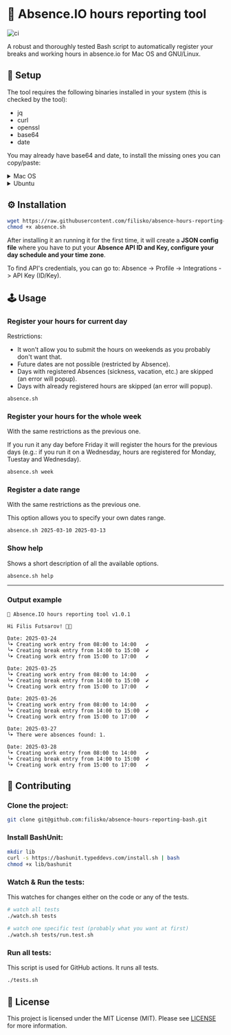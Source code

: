 # 📅 Absence.IO hours reporting tool

![ci](https://github.com/filisko/absence-hours-reporting-bash/actions/workflows/main.yaml/badge.svg)

A robust and thoroughly tested Bash script to automatically register your breaks and working hours in absence.io for Mac OS and GNU/Linux.

## 🔧 Setup

The tool requires the following binaries installed in your system (this is checked by the tool):
- jq
- curl
- openssl
- base64
- date

You may already have base64 and date, to install the missing ones you can copy/paste:

<details>
<summary>Mac OS</summary>
  
```sh
brew install jq curl openssl
```

</details>

<details>
<summary>Ubuntu</summary>
  
```sh
sudo apt-get install -y jq curl openssl
```

</details>

## ⚙️ Installation

```sh
wget https://raw.githubusercontent.com/filisko/absence-hours-reporting-bash/refs/heads/main/src/absence.sh
chmod +x absence.sh
```

After installing it an running it for the first time, it will create a **JSON config file** where you have to put your **Absence API ID and Key, configure your day schedule and your time zone**.

To find API's credentials, you can go to: Absence -> Profile -> Integrations -> API Key (ID/Key).

## 🕹️ Usage

### Register your hours for current day

Restrictions:
- It won't allow you to submit the hours on weekends as you probably don't want that.
- Future dates are not possible (restricted by Absence).
- Days with registered Absences (sickness, vacation, etc.) are skipped (an error will popup).
- Days with already registered hours are skipped (an error will popup).

```sh
absence.sh
```

### Register your hours for the whole week

With the same restrictions as the previous one.

If you run it any day before Friday it will register the hours for the previous days (e.g.: if you run it on a Wednesday, hours are registered for Monday, Tuestay and Wednesday).

```sh
absence.sh week
```

### Register a date range

With the same restrictions as the previous one.

This option allows you to specify your own dates range.

```sh
absence.sh 2025-03-10 2025-03-13
```

### Show help

Shows a short description of all the available options.

```sh
absence.sh help
```

---

### Output example

```text
📅 Absence.IO hours reporting tool v1.0.1

Hi Filis Futsarov! 👋😊

Date: 2025-03-24
╰➤ Creating work entry from 08:00 to 14:00   ✔
╰➤ Creating break entry from 14:00 to 15:00  ✔
╰➤ Creating work entry from 15:00 to 17:00   ✔

Date: 2025-03-25
╰➤ Creating work entry from 08:00 to 14:00   ✔
╰➤ Creating break entry from 14:00 to 15:00  ✔
╰➤ Creating work entry from 15:00 to 17:00   ✔

Date: 2025-03-26
╰➤ Creating work entry from 08:00 to 14:00   ✔
╰➤ Creating break entry from 14:00 to 15:00  ✔
╰➤ Creating work entry from 15:00 to 17:00   ✔

Date: 2025-03-27
╰➤ There were absences found: 1.

Date: 2025-03-28
╰➤ Creating work entry from 08:00 to 14:00   ✔
╰➤ Creating break entry from 14:00 to 15:00  ✔
╰➤ Creating work entry from 15:00 to 17:00   ✔
```

## 🤝 Contributing

### Clone the project:

```sh
git clone git@github.com:filisko/absence-hours-reporting-bash.git
```

### Install BashUnit:

```sh
mkdir lib
curl -s https://bashunit.typeddevs.com/install.sh | bash
chmod +x lib/bashunit
```

### Watch & Run the tests:

This watches for changes either on the code or any of the tests.

```sh
# watch all tests
./watch.sh tests

# watch one specific test (probably what you want at first)
./watch.sh tests/run.test.sh
```

### Run all tests:

This script is used for GitHub actions. It runs all tests.

```sh
./tests.sh
```

## 🧾 License

This project is licensed under the MIT License (MIT). Please see [LICENSE](https://github.com/filisko/absence-hours-reporting-bash/blob/main/LICENSE)
 for more information.
